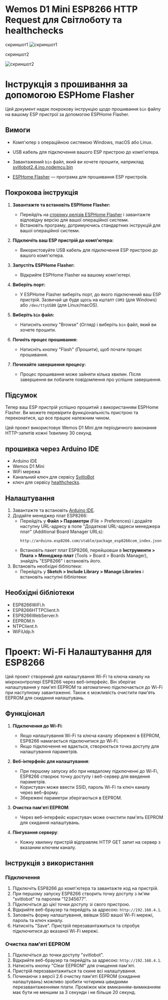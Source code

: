 # Wemos D1 Mini ESP8266 HTTP Request для Світлоботу та healthchecks

скриншот1
![скриншот1](https://github.com/dneese/Svitlobot/blob/main/IMG_20240806_075333_580.jpg)

скриншот2

![скриншот2](https://github.com/dneese/Svitlobot/blob/main/IMG_20240806_075335_721.jpg)




# Інструкція з прошивання за допомогою ESPHome Flasher

Цей документ надає покрокову інструкцію щодо прошивання `bin` файлу на вашому ESP пристрої за допомогою ESPHome Flasher.

## Вимоги

- Комп'ютер з операційною системою Windows, macOS або Linux.
- USB кабель для підключення вашого ESP пристрою до комп'ютера.
- Завантажений `bin` файл, який ви хочете прошити, наприклад [svitlobot2.4.ino.nodemcu.bin](https://github.com/dneese/svitlobot2/raw/main/svitlobot2.4.ino.nodemcu.bin)

- [ESPHome Flasher](https://github.com/esphome/esphome-flasher/releases) — програма для прошивання ESP пристроїв.

## Покрокова інструкція

1. **Завантажте та встановіть ESPHome Flasher:**
   - Перейдіть на [сторінку релізів ESPHome Flasher](https://github.com/esphome/esphome-flasher/releases) і завантажте відповідну версію для вашої операційної системи.
   - Встановіть програму, дотримуючись стандартних інструкцій для вашої операційної системи.

2. **Підключіть ваш ESP пристрій до комп'ютера:**
   - Використовуйте USB кабель для підключення ESP пристрою до вашого комп'ютера.

3. **Запустіть ESPHome Flasher:**
   - Відкрийте ESPHome Flasher на вашому комп'ютері.

4. **Виберіть порт:**
   - У ESPHome Flasher виберіть порт, до якого підключений ваш ESP пристрій. Зазвичай це буде щось на кшталт `COM3` (для Windows) або `/dev/ttyUSB0` (для Linux/macOS).

5. **Виберіть `bin` файл:**
   - Натисніть кнопку "Browse" (Огляд) і виберіть `bin` файл, який ви хочете прошити.

6. **Почніть процес прошивання:**
   - Натисніть кнопку "Flash" (Прошити), щоб почати процес прошивання.

7. **Почекайте завершення процесу:**
   - Процес прошивання може зайняти кілька хвилин. Після завершення ви побачите повідомлення про успішне завершення.

## Підсумок

Тепер ваш ESP пристрій успішно прошитий з використанням ESPHome Flasher. Ви можете перевірити функціональність пристрою та переконатися, що все працює належним чином.


Цей проект використовує Wemos D1 Mini для періодичного виконання HTTP-запитів кожні 1хвилину 30 секунд

## прошивка через Arduino IDE 

- Arduino IDE
- Wemos D1 Mini
- WiFi мережа
- Канальний ключ для сервісу [SvitloBot](https://svitlobot.in.ua)
-  ключ для сервісу [healthchecks](https://healthchecks.io).

## Налаштування

1. Завантажте та встановіть [Arduino IDE](https://www.arduino.cc/en/software).
2. Додайте менеджер плат ESP8266:
   - Перейдіть у **Файл > Параметри** (File > Preferences) і додайте наступну URL-адресу в поле "Додаткові URL-адреси менеджера плат" (Additional Board Manager URLs): 
     ```
     http://arduino.esp8266.com/stable/package_esp8266com_index.json
     ```
   - Встановіть пакет плат ESP8266, перейшовши в **Інструменти > Плата > Менеджер плат** (Tools > Board > Boards Manager), знайдіть "ESP8266" і встановіть його.
3. Встановіть необхідні бібліотеки:
   - Перейдіть у **Sketch > Include Library > Manage Libraries** і встановіть наступні бібліотеки:
## Необхідні бібліотеки

- ESP8266WiFi.h
- ESP8266HTTPClient.h
- ESP8266WebServer.h
- EEPROM.h
- NTPClient.h
- WiFiUdp.h


 
 
# Проект: Wi-Fi Налаштування для ESP8266

Цей проект створений для налаштування Wi-Fi та ключа каналу на мікроконтролері ESP8266 через веб-інтерфейс.
Він зберігає налаштування у пам'яті EEPROM та автоматично підключається до Wi-Fi при наступному завантаженні.
Також є можливість очистити пам'ять EEPROM для скидання налаштувань.

## Функціонал

1. **Підключення до Wi-Fi**:
   - Якщо налаштування Wi-Fi та ключа каналу збережені в EEPROM, ESP8266 намагається підключитися до Wi-Fi.
   - Якщо підключення не вдається, створюється точка доступу для налаштування параметрів.

2. **Веб-інтерфейс для налаштування**:
   - При першому запуску або при невдалому підключенні до Wi-Fi, ESP8266 створює точку доступу і веб-сервер для введення параметрів.
   - Користувач може ввести SSID, пароль Wi-Fi та ключ каналу через веб-форму.
   - Збережені параметри зберігаються в EEPROM.

3. **Очистка пам'яті EEPROM**:
   - Через веб-інтерфейс користувач може очистити пам'ять EEPROM для скидання налаштувань.

4. **Пінгування серверу**:
   - Кожну хвилину пристрій відправляє HTTP GET запит на сервер з вказаним ключем каналу.



## Інструкція з використання

### Підключення

1. Підключіть ESP8266 до комп'ютера та завантажте код на пристрій.
2. При першому запуску ESP8266 створить точку доступу з ім'ям "svitlobot" та паролем "12345677".
3. Підключіться до цієї точки доступу зі свого пристрою.
4. Відкрийте веб-браузер та перейдіть за адресою: `http://192.168.4.1`.
5. Заповніть форму налаштування, ввівши SSID вашої Wi-Fi мережі, пароль та ключ каналу.
6. Натисніть "Save". Пристрій перезавантажиться та спробує підключитися до вказаної Wi-Fi мережі.

### Очистка пам'яті EEPROM

1. Підключіться до точки доступу "svitlobot".
2. Відкрийте веб-браузер та перейдіть за адресою: `http://192.168.4.1`.
3. Натисніть кнопку "Clear EEPROM" для очищення пам'яті.
4. Пристрій перезавантажиться та скине всі налаштування.
5. Починаючи з версії 2.6 очистку пам'яті EEPROM (скидання налаштувань) можливо зробити чотирима швидкими перезавантаженнями плати. Проміжок між вмиканням-вимиканням має бути не меншим за 3 секунди і не більше 20 секунд.

